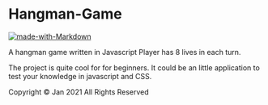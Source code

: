 # Hangman-Game
 [![made-with-Markdown](https://img.shields.io/badge/Made%20with-Flutter-1389FD.svg)](http://flutter.dev)

 A hangman game written in Javascript
 Player has 8 lives in each turn. 

The project is quite cool for for beginners. It could be an little application to test your knowledge in javascript and CSS.

Copyright © Jan 2021 All Rights Reserved

